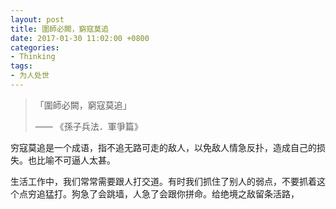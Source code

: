 ```yaml
---
layout: post
title: 圍師必闕，窮寇莫追
date: 2017-01-30 11:02:00 +0800
categories:
- Thinking
tags:
- 为人处世
---
```


<blockquote class="center">
<p>「圍師必闕，窮寇莫追」</p>
<p> —— 《孫子兵法．軍爭篇》</p>
</blockquote>

穷寇莫追是一个成语，指不追无路可走的敌人，以免敌人情急反扑，造成自己的损失。也比喻不可逼人太甚。

生活工作中，我们常常需要跟人打交道。有时我们抓住了别人的弱点，不要抓着这个点穷追猛打。狗急了会跳墙，人急了会跟你拼命。给绝境之敌留条活路，

